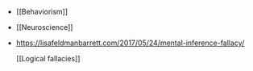 - [[Behaviorism]]
- [[Neuroscience]]
- https://lisafeldmanbarrett.com/2017/05/24/mental-inference-fallacy/
  
  [[Logical fallacies]]